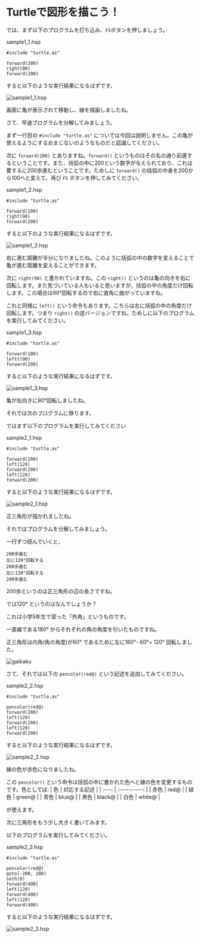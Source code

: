 # Turtleで図形を描こう！

では、まず以下のプログラムを打ち込み、`F5`ボタンを押しましょう。

sample1_1.hsp
```HSP
#include "turtle.as"

forward(200)
right(90)
forward(200)
```

すると以下のような実行結果になるはずです。

![sample1_1.hsp](images/img1_1.gif)

画面に亀が表示されて移動し、線を描画しましたね。

さて、早速プログラムを分解してみましょう。

まず一行目の `#include "turtle.as"` については今回は説明しません。この亀が使えるようにするおまじないのようなものだと認識してください。

次に `forward(200)` とありますね。`forward()` というものはその名の通り前進するということです。また、括弧の中に200という数字が与えられており、これは要するに200歩進むということです。ためしに `forward()` の括弧の中身を200から100へと変えて、再び `F5` ボタンを押してみてください。

sample1_2.hsp
```HSP
#include "turtle.as"

forward(100)
right(90)
forward(200)
```

すると以下のような実行結果になるはずです。

![sample1_2.hsp](images/img1_2.gif)

右に進む距離が半分になりましたね。このように括弧の中の数字を変えることで亀が進む距離を変えることができます。

次に `right(90)` と書かれていますね。この `right()` というのは亀の向きを右に回転します。また気づいている人もいると思いますが、括弧の中の角度だけ回転します。この場合は90°回転するので右に直角に曲がっていますね。

これと同様に `left()` という命令もあります。こちらは左に括弧の中の角度だけ回転します。つまり `right()` の逆バージョンですね。ためしに以下のプログラムを実行してみてください。

sample1_3.hsp
```HSP
#include "turtle.as"

forward(100)
leftt(90)
forward(200)
```

すると以下のような実行結果になるはずです。

![sample1_3.hsp](images/img1_3.gif)

亀が左向きに90°回転しましたね。

それでは次のプログラムに移ります。

ではまず以下のプログラムを実行してみてください

sample2_1.hsp
```HSP
#include "turtle.as"

forward(200)
left(120)
forward(200)
left(120)
forward(200)
```

すると以下のような実行結果になるはずです。

![sample2_1.hsp](images/img2_1.gif)

正三角形が描かれましたね。

それではプログラムを分解してみましょう。

一行ずつ読んでいくと、

```
200歩進む
左に120°回転する
200歩進む
左に120°回転する
200歩進む
```

200歩というのは正三角形の辺の長さですね。

では120° というのはなんでしょうか？

これは小学5年生で習った「外角」というものです。

一直線である180° からそれぞれの角の角度を引いたものですね。

正三角形は内角(角の角度)が60° であるために左に180°- 60°= 120° 回転しました。

![gaikaku](images/img2_1_1.png)

さて、それでは以下の `pencolor(red@)` という記述を追加してみてください。

sample2_2.hsp
```HSP
#include "turtle.as"

pencolor(red@)
forward(200)
left(120)
forward(200)
left(120)
forward(200)
```

すると以下のような実行結果になるはずです。

![sample2_2.hsp](images/img2_2.gif)

線の色が赤色になりましたね。

この `pencolor()` という命令は括弧の中に書かれた色へと線の色を変更するものです。色としては:
|  色   | 対応する記述 |
| :---: | :----------: |
| 赤色  |     red@     |
| 緑色  |    green@    |
| 青色  |    blue@     |
| 黒色  |    black@    |
| 白色  |    white@    |

が使えます。

次に三角形をもう少し大きく書いてみます。

以下のプログラムを実行してみてください。

sample2_3.hsp
```HSP
#include "turtle.as"

pencolor(red@)
goto(-200, 200)
seth(0)
forward(400)
left(120)
forward(400)
left(120)
forward(400)
```

すると以下のような実行結果になるはずです。

![sample2_3.hsp](images/img2_3.gif)